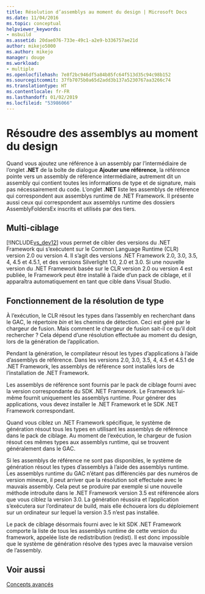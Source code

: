 ```yaml
---
title: Résolution d’assemblys au moment du design | Microsoft Docs
ms.date: 11/04/2016
ms.topic: conceptual
helpviewer_keywords:
- msbuild
ms.assetid: 20dae076-733e-49c1-a2e9-b336757ae21d
author: mikejo5000
ms.author: mikejo
manager: douge
ms.workload:
- multiple
ms.openlocfilehash: 7e8f2bc946df5a84b85fc64f513d35c94c98b152
ms.sourcegitcommit: 37fb7075b0a65d2add3b137a5230767aa3266c74
ms.translationtype: HT
ms.contentlocale: fr-FR
ms.lasthandoff: 01/02/2019
ms.locfileid: "53986066"
---
```

# <a name="resolve-assemblies-at-design-time"></a>Résoudre des assemblys au moment du design
Quand vous ajoutez une référence à un assembly par l’intermédiaire de l’onglet **.NET** de la boîte de dialogue **Ajouter une référence**, la référence pointe vers un assembly de référence intermédiaire, autrement dit un assembly qui contient toutes les informations de type et de signature, mais pas nécessairement du code. L’onglet **.NET** liste les assemblys de référence qui correspondent aux assemblys runtime de .NET Framework. Il présente aussi ceux qui correspondent aux assemblys runtime des dossiers AssemblyFoldersEx inscrits et utilisés par des tiers.  
  
## <a name="multi-targeting"></a>Multi-ciblage  
 [!INCLUDE[vs_dev12](../extensibility/includes/vs_dev12_md.md)] vous permet de cibler des versions du .NET Framework qui s’exécutent sur le Common Language Runtime (CLR) version 2.0 ou version 4. Il s’agit des versions .NET Framework 2.0, 3.0, 3.5, 4, 4.5 et 4.5.1, et des versions Silverlight 1.0, 2.0 et 3.0. Si une nouvelle version du .NET Framework basée sur le CLR version 2.0 ou version 4 est publiée, le Framework peut être installé à l’aide d’un pack de ciblage, et il apparaîtra automatiquement en tant que cible dans Visual Studio.  
  
## <a name="how-type-resolution-works"></a>Fonctionnement de la résolution de type  
 À l’exécution, le CLR résout les types dans l’assembly en recherchant dans le GAC, le répertoire *bin* et les chemins de détection. Ceci est géré par le chargeur de fusion. Mais comment le chargeur de fusion sait-il ce qu’il doit rechercher ? Cela dépend d’une résolution effectuée au moment du design, lors de la génération de l’application.  
  
 Pendant la génération, le compilateur résout les types d’applications à l’aide d’assemblys de référence. Dans les versions 2.0, 3.0, 3.5, 4, 4.5 et 4.5.1 de .NET Framework, les assemblys de référence sont installés lors de l’installation de .NET Framework.  
  
 Les assemblys de référence sont fournis par le pack de ciblage fourni avec la version correspondante du SDK .NET Framework. Le Framework lui-même fournit uniquement les assemblys runtime. Pour générer des applications, vous devez installer le .NET Framework et le SDK .NET Framework correspondant.  
  
 Quand vous ciblez un .NET Framework spécifique, le système de génération résout tous les types en utilisant les assemblys de référence dans le pack de ciblage. Au moment de l’exécution, le chargeur de fusion résout ces mêmes types aux assemblys runtime, qui se trouvent généralement dans le GAC.  
  
 Si les assemblys de référence ne sont pas disponibles, le système de génération résout les types d’assemblys à l’aide des assemblys runtime. Les assemblys runtime du GAC n’étant pas différenciés par des numéros de version mineure, il peut arriver que la résolution soit effectuée avec le mauvais assembly. Cela peut se produire par exemple si une nouvelle méthode introduite dans le .NET Framework version 3.5 est référencée alors que vous ciblez la version 3.0. La génération réussira et l’application s’exécutera sur l’ordinateur de build, mais elle échouera lors du déploiement sur un ordinateur sur lequel la version 3.5 n’est pas installée.  
  
 Le pack de ciblage désormais fourni avec le kit SDK .NET Framework comporte la liste de tous les assemblys runtime de cette version du framework, appelée liste de redistribution (redist). Il est donc impossible que le système de génération résolve des types avec la mauvaise version de l’assembly.  
  
## <a name="see-also"></a>Voir aussi  
 [Concepts avancés](../msbuild/msbuild-advanced-concepts.md)
